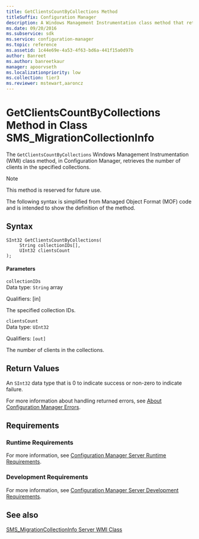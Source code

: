 ```yaml
---
title: GetClientsCountByCollections Method
titleSuffix: Configuration Manager
description: A Windows Management Instrumentation class method that retrieves the number of clients in the specified collections.
ms.date: 09/20/2016
ms.subservice: sdk
ms.service: configuration-manager
ms.topic: reference
ms.assetid: 1c44e69e-4a53-4f63-bd6a-441f15a0d97b
author: Banreet
ms.author: banreetkaur
manager: apoorvseth
ms.localizationpriority: low
ms.collection: tier3
ms.reviewer: mstewart,aaroncz 
---
```

# GetClientsCountByCollections Method in Class SMS_MigrationCollectionInfo
The `GetClientsCountByCollections` Windows Management Instrumentation (WMI) class method, in Configuration Manager, retrieves the number of clients in the specified collections.  

> [!NOTE]
>  This method is reserved for future use.  

 The following syntax is simplified from Managed Object Format (MOF) code and is intended to show the definition of the method.  

## Syntax  

```  
SInt32 GetClientsCountByCollections(  
     String collectionIDs[],  
     UInt32 clientsCount  
);  
```  

#### Parameters  
 `collectionIDs`  
 Data type: `String` array  

 Qualifiers: [in]  

 The specified collection IDs.  

 `clientsCount`  
 Data type: `UInt32`  

 Qualifiers: `[out]`  

 The number of clients in the collections.  

## Return Values  
 An  `SInt32` data type that is 0 to indicate success or non-zero to indicate failure.  

 For more information about handling returned errors, see [About Configuration Manager Errors](../../../../develop/core/understand/about-configuration-manager-errors.md).  

## Requirements  

### Runtime Requirements  
 For more information, see [Configuration Manager Server Runtime Requirements](../../../../develop/core/reqs/server-runtime-requirements.md).  

### Development Requirements  
 For more information, see [Configuration Manager Server Development Requirements](../../../../develop/core/reqs/server-development-requirements.md).  

## See also

[SMS_MigrationCollectionInfo Server WMI Class](../../../../develop/reference/core/migration/sms_migrationcollectioninfo-server-wmi-class.md)
